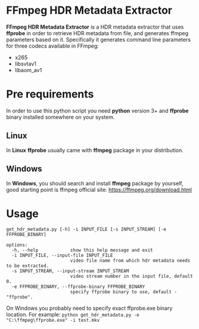 # FFmpeg HDR Metadata Extractor

**FFmpeg HDR Metadata Extractor** is a HDR metadata extractor that uses **ffprobe** in order to retrieve HDR metadata from file, and generates ffmpeg parameters based on it.
Specifically it generates command line parameters for three codecs available in FFmpeg:
- x265
- libsvtav1
- libaom_av1

# Pre requirements
In order to use this python script you need **python** version 3+ and **ffprobe** binary installed somewhere on your system.
## Linux
In **Linux** **ffprobe** usually came with **ffmpeg** package in your distribution.
## Windows
In **Windows**, you should search and install **ffmpeg** package by yourself, good starting point is ffmpeg official site: https://ffmpeg.org/download.html

# Usage
```
get_hdr_metadata.py [-h] -i INPUT_FILE [-s INPUT_STREAM] [-e FFPROBE_BINARY]

options:
  -h, --help            show this help message and exit
  -i INPUT_FILE, --input-file INPUT_FILE
                        video file name from which hdr metadata needs to be extracted.
  -s INPUT_STREAM, --input-stream INPUT_STREAM
                        video stream number in the input file, default 0.
  -e FFPROBE_BINARY, --ffprobe-binary FFPROBE_BINARY
                        specify ffprobe binary to use, default - "ffprobe".
```

On Windows you probably need to specify exact ffprobe.exe binary location.
For example: `python get_hdr_metadata.py -e "C:\ffmpeg\ffprobe.exe" -i test.mkv`
